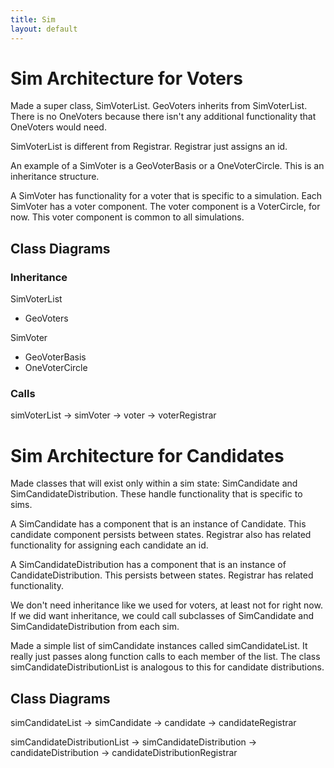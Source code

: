 ```yaml
---
title: Sim
layout: default
---
```


# Sim Architecture for Voters
Made a super class, SimVoterList. GeoVoters inherits from SimVoterList. There is no OneVoters because there isn't any additional functionality that OneVoters would need.

SimVoterList is different from Registrar. Registrar just assigns an id.

An example of a SimVoter is a GeoVoterBasis or a OneVoterCircle. This is an inheritance structure. 

A SimVoter has functionality for a voter that is specific to a simulation. Each SimVoter has a voter component. The voter component is a VoterCircle, for now. This voter component is common to all simulations.

## Class Diagrams

### Inheritance

SimVoterList
- GeoVoters

SimVoter
- GeoVoterBasis
- OneVoterCircle

### Calls

simVoterList -> simVoter -> voter -> voterRegistrar

# Sim Architecture for Candidates
Made classes that will exist only within a sim state: SimCandidate and SimCandidateDistribution. These handle functionality that is specific to sims.

A SimCandidate has a component that is an instance of Candidate. This candidate component persists between states. Registrar also has related functionality for assigning each candidate an id.

A SimCandidateDistribution has a component that is an instance of CandidateDistribution. This persists between states. Registrar has related functionality.

We don't need inheritance like we used for voters, at least not for right now. If we did want inheritance, we could call subclasses of SimCandidate and SimCandidateDistribution from each sim.

Made a simple list of simCandidate instances called simCandidateList. It really just passes along function calls to each member of the list. The class simCandidateDistributionList is analogous to this for candidate distributions.

## Class Diagrams


simCandidateList -> simCandidate -> candidate -> candidateRegistrar

simCandidateDistributionList -> simCandidateDistribution -> candidateDistribution -> candidateDistributionRegistrar

